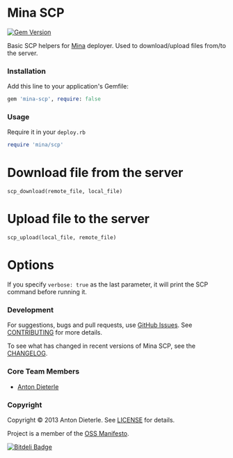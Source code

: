 # Mina SCP

[![Gem Version](https://badge.fury.io/rb/mina-scp.png)](http://badge.fury.io/rb/mina-scp)

Basic SCP helpers for [Mina](https://github.com/nadarei/mina) deployer.
Used to download/upload files from/to the server.

### Installation

Add this line to your application's Gemfile:

```ruby
gem 'mina-scp', require: false
```

### Usage

Require it in your `deploy.rb`

```ruby
require 'mina/scp'
```

# Download file from the server

```
scp_download(remote_file, local_file)
```

# Upload file to the server

```
scp_upload(local_file, remote_file)
```

# Options

If you specify `verbose: true` as the last parameter, it will print the SCP command before running it.

### Development

For suggestions, bugs and pull requests, use [GitHub Issues](http://github.com/adie/mina-scp/issues).
See [CONTRIBUTING](http://github.com/adie/mina-scp/blob/master/CONTRIBUTING.md) for more details.

To see what has changed in recent versions of Mina SCP, see the [CHANGELOG](http://github.com/adie/mina-scp/blob/master/CHANGELOG.md).

### Core Team Members

* [Anton Dieterle](http://github.com/adie)

### Copyright

Copyright © 2013 Anton Dieterle. See [LICENSE](http://github.com/adie/mina-scp/blob/master/LICENSE.txt) for details.

Project is a member of the [OSS Manifesto](http://ossmanifesto.com/).


[![Bitdeli Badge](https://d2weczhvl823v0.cloudfront.net/adie/mina-scp/trend.png)](https://bitdeli.com/free "Bitdeli Badge")

